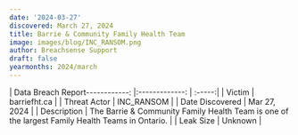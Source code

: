 ```yaml
---
date: '2024-03-27'
discovered: March 27, 2024
title: Barrie & Community Family Health Team
image: images/blog/INC_RANSOM.png
author: Breachsense Support
draft: false
yearmonths: 2024/march
---
```


| Data Breach Report------------:     |:-------------:    | :-----:|
| Victim      | barriefht.ca      | 
| Threat Actor      | INC_RANSOM      | 
| Date Discovered      | Mar 27, 2024      | 
| Description      | The Barrie & Community Family Health Team is one of the largest Family Health Teams in Ontario.      | 
| Leak Size      | Unknown      | 

